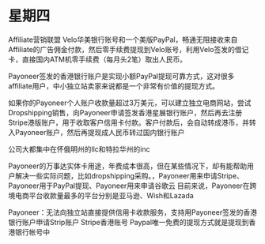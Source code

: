 # 星期四
Affiliate营销联盟
Velo华美银行账号和一个美版PayPal，畅通无阻接收来自Affiliate的广告佣金付款，然后零手续费提现到Velo账号，利用Velo签发的借记卡，直接国内ATM机零手续费（每月头2笔）取出人民币。

Payoneer签发的香港银行账户是实现小额PayPal提现可靠方式，这对很多affiliate用户，中小独立站卖家来说都是一个非常有价值的提现方式。

如果你的Payoneer个人账户收款量超过3万美元，可以建立独立电商网站，尝试Dropshipping销售，向Payoneer申请签发香港星展银行账户，然后再去注册Stripe港版账户，用于收取客户信用卡付款。客户付款后，会自动转成港币，并转入Payoneer账户，然后再提现成人民币转过国内银行账户

公司大都集中在怀俄明州的llc和特拉华州的inc


Payoneer的万事达实体卡用途，年费成本很高，但在某些情况下，却有能帮助用户解决一些实际问题，比如dropshipping采购。，Payoneer用来申请Stripe、Payoneer用于PayPal提现、Payoneer用来申请谷歌云
目前来说，Payoneer在跨境电商平台收款量最多的平台分别是亚马逊、Wish和Lazada

Payoneer：无法向独立站直接提供信用卡收款服务，支持用Payoneer签发的香港银行账户申请Strip账户
Stripe香港账号
Paypal唯一免费的提现方式就是提现到香港银行帐号中

